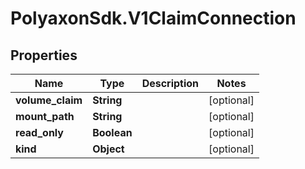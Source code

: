 # PolyaxonSdk.V1ClaimConnection

## Properties
Name | Type | Description | Notes
------------ | ------------- | ------------- | -------------
**volume_claim** | **String** |  | [optional] 
**mount_path** | **String** |  | [optional] 
**read_only** | **Boolean** |  | [optional] 
**kind** | **Object** |  | [optional] 


